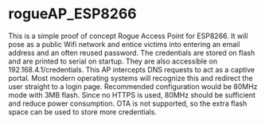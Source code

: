 # rogueAP_ESP8266
This is a simple proof of concept Rogue Access Point for ESP8266. It will pose as a public Wifi network and entice victims into entering an email address and an often reused password. The credentials are stored on flash and are printed to serial on startup. They are also accessible on 192.168.4.1/credentials. This AP intercepts DNS requests to act as a captive portal. Most modern operating systems will recognize this and redirect the user straight to a login page. Recommended configuration would be 80MHz mode with 3MB flash. Since no HTTPS is used, 80MHz should be sufficient and reduce power consumption. OTA is not supported, so the extra flash space can be used to store more credentials.
